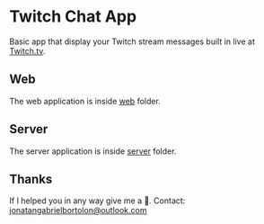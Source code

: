 # Twitch Chat App

Basic app that display your Twitch stream messages built in live at [Twitch.tv](https://www.twitch.tv/jonatanbortolon).

## Web

The web application is inside [web](web/) folder.

## Server

The server application is inside [server](server/) folder.

## Thanks

If I helped you in any way give me a 🌟. Contact: [jonatangabrielbortolon@outlook.com](mailto:jonatangabrielbortolon@outlook.com)
